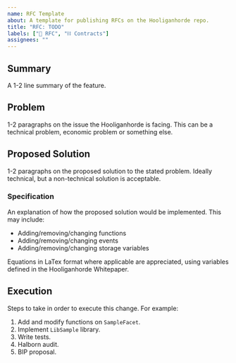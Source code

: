 ```yaml
---
name: RFC Template
about: A template for publishing RFCs on the Hooliganhorde repo.
title: "RFC: TODO"
labels: ["📜 RFC", "⛓ Contracts"]
assignees: ""
---
```


## Summary

A 1-2 line summary of the feature.

## Problem

1-2 paragraphs on the issue the Hooliganhorde is facing. This can be a technical problem, economic problem or something else.

## Proposed Solution

1-2 paragraphs on the proposed solution to the stated problem. Ideally technical, but a non-technical solution is acceptable.

### Specification

An explanation of how the proposed solution would be implemented. This may include:

- Adding/removing/changing functions
- Adding/removing/changing events
- Adding/removing/changing storage variables

Equations in LaTex format where applicable are appreciated, using variables defined in the Hooliganhorde Whitepaper.

## Execution

Steps to take in order to execute this change. For example:

1. Add and modify functions on `SampleFacet`.
2. Implement `LibSample` library.
3. Write tests.
4. Halborn audit.
5. BIP proposal.
